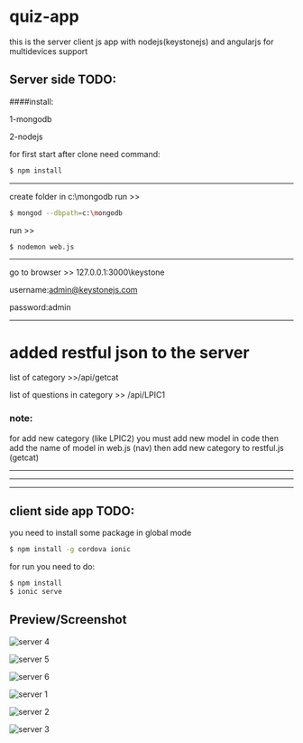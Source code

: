 # quiz-app
this is the server client js app with nodejs(keystonejs) and angularjs for multidevices support

## Server side TODO:
####install:

1-mongodb

2-nodejs

for first start after clone need command:
```sh
$ npm install
```
-------------------
create folder in c:\mongodb
run >> 
```sh
$ mongod --dbpath=c:\mongodb
```
run >>
```sh
$ nodemon web.js
```
------------------
go to browser >> 127.0.0.1:3000\keystone

username:admin@keystonejs.com

password:admin

------------------------
# added restful json to the server

list of category >>/api/getcat

list of questions in category >> /api/LPIC1

### note:

for add new category (like LPIC2) you must add new model in code
then add the name of model in web.js (nav)
then add new category to restful.js (getcat)

--------------------------
--------------------------
--------------------------
## client side app TODO:

you need to install some package in global mode

```sh
$ npm install -g cordova ionic
```

for run you need to do:

```sh
$ npm install
$ ionic serve
```

## Preview/Screenshot

![server 4](http://raw.github.com/hootan09/quiz-app/blob/master/pic/%20(4).png)

![server 5](http://raw.github.com/hootan09/quiz-app/blob/master/pic/%20(5).png)

![server 6](http://raw.github.com/hootan09/quiz-app/blob/master/pic/%20(6).png)

![server 1](http://raw.github.com/hootan09/quiz-app/blob/master/pic/%20(1).png)

![server 2](http://raw.github.com/hootan09/quiz-app/blob/master/pic/%20(2).png)

![server 3](http://raw.github.com/hootan09/quiz-app/blob/master/pic/%20(3).png)
